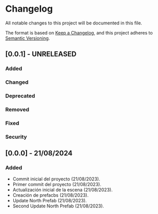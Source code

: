 # Changelog

All notable changes to this project will be documented in this file.

The format is based on [Keep a Changelog](https://keepachangelog.com/en/1.1.0/),
and this project adheres to [Semantic Versioning](https://semver.org/spec/v2.0.0.html).

## [0.0.1] - UNRELEASED

### Added

### Changed

### Deprecated

### Removed

### Fixed

### Security

## [0.0.0] - 21/08/2024

### Added

- Commit inicial del proyecto (21/08/2023).
- Primer commit del proyecto (21/08/2023).
- Actualización inicial de la escena (21/08/2023).
- Creación de prefacbs (21/08/2023).
- Update North Prefab (21/08/2023).
- Second Update North Prefab (21/08/2023).